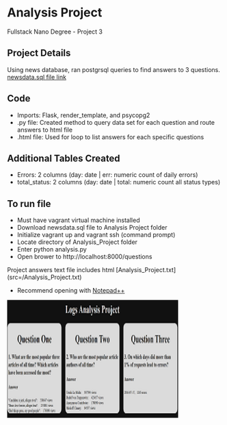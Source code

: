 # Analysis Project
Fullstack Nano Degree - Project 3

## Project Details
Using news database, ran postgrsql queries to find answers to 3 questions.
[newsdata.sql file link](https://d17h27t6h515a5.cloudfront.net/topher/2016/August/57b5f748_newsdata/newsdata.zip) 

## Code
* Imports: Flask, render_template, and psycopg2
* .py file: Created method to query data set for each question and route answers to html file
* .html file: Used for loop to list answers for each specific questions

## Additional Tables Created
* Errors: 2 columns (day: date | err: numeric count of daily errors)
* total_status: 2 columns (day: date | total: numeric count all status types)

## To run file
* Must have vagrant virtual machine installed
* Download newsdata.sql file to Analysis Project folder
* Initialize vagrant up and vagrant ssh (command prompt)
* Locate directory of Analysis_Project folder
* Enter python analysis.py
* Open brower to http://localhost:8000/questions

Project answers text file includes html [Analysis_Project.txt] (src=/Analysis_Project.txt)
* Recommend opening with [Notepad++](https://notepad-plus-plus.org/)

<img src="/Analysis_Project.png" width="400" height="275" />
